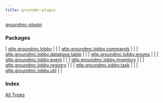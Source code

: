 ```yaml
---
title: groundmc-plugin
---
```


[groundmc-plugin](.)

### Packages

| [gtlp.groundmc.lobby](gtlp.groundmc.lobby/index.html) |  |
| [gtlp.groundmc.lobby.commands](gtlp.groundmc.lobby.commands/index.html) |  |
| [gtlp.groundmc.lobby.database.table](gtlp.groundmc.lobby.database.table/index.html) |  |
| [gtlp.groundmc.lobby.enums](gtlp.groundmc.lobby.enums/index.html) |  |
| [gtlp.groundmc.lobby.event](gtlp.groundmc.lobby.event/index.html) |  |
| [gtlp.groundmc.lobby.inventory](gtlp.groundmc.lobby.inventory/index.html) |  |
| [gtlp.groundmc.lobby.registry](gtlp.groundmc.lobby.registry/index.html) |  |
| [gtlp.groundmc.lobby.task](gtlp.groundmc.lobby.task/index.html) |  |
| [gtlp.groundmc.lobby.util](gtlp.groundmc.lobby.util/index.html) |  |

### Index

[All Types](alltypes/index.html)